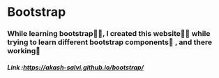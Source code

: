 # Bootstrap

### While learning bootstrap📗📕, I created this website👨‍💻 while trying to learn different bootstrap components📃 , and there working🚀

##### Link :https://akash-salvi.github.io/bootstrap/
